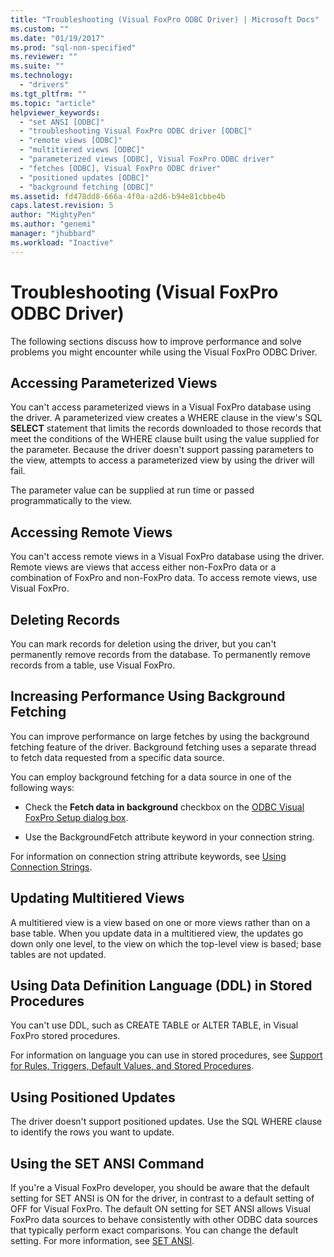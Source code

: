 ```yaml
---
title: "Troubleshooting (Visual FoxPro ODBC Driver) | Microsoft Docs"
ms.custom: ""
ms.date: "01/19/2017"
ms.prod: "sql-non-specified"
ms.reviewer: ""
ms.suite: ""
ms.technology: 
  - "drivers"
ms.tgt_pltfrm: ""
ms.topic: "article"
helpviewer_keywords: 
  - "set ANSI [ODBC]"
  - "troubleshooting Visual FoxPro ODBC driver [ODBC]"
  - "remote views [ODBC]"
  - "multitiered views [ODBC]"
  - "parameterized views [ODBC], Visual FoxPro ODBC driver"
  - "fetches [ODBC], Visual FoxPro ODBC driver"
  - "positioned updates [ODBC]"
  - "background fetching [ODBC]"
ms.assetid: fd478dd8-666a-4f0a-a2d6-b94e81cbbe4b
caps.latest.revision: 5
author: "MightyPen"
ms.author: "genemi"
manager: "jhubbard"
ms.workload: "Inactive"
---
```

# Troubleshooting (Visual FoxPro ODBC Driver)
The following sections discuss how to improve performance and solve problems you might encounter while using the Visual FoxPro ODBC Driver.  
  
## Accessing Parameterized Views  
 You can't access parameterized views in a Visual FoxPro database using the driver. A parameterized view creates a WHERE clause in the view's SQL **SELECT** statement that limits the records downloaded to those records that meet the conditions of the WHERE clause built using the value supplied for the parameter. Because the driver doesn't support passing parameters to the view, attempts to access a parameterized view by using the driver will fail.  
  
 The parameter value can be supplied at run time or passed programmatically to the view.  
  
## Accessing Remote Views  
 You can't access remote views in a Visual FoxPro database using the driver. Remote views are views that access either non-FoxPro data or a combination of FoxPro and non-FoxPro data. To access remote views, use Visual FoxPro.  
  
## Deleting Records  
 You can mark records for deletion using the driver, but you can't permanently remove records from the database. To permanently remove records from a table, use Visual FoxPro.  
  
## Increasing Performance Using Background Fetching  
 You can improve performance on large fetches by using the background fetching feature of the driver. Background fetching uses a separate thread to fetch data requested from a specific data source.  
  
 You can employ background fetching for a data source in one of the following ways:  
  
-   Check the **Fetch data in background** checkbox on the [ODBC Visual FoxPro Setup dialog box](../../odbc/microsoft/odbc-visual-foxpro-setup-dialog-box.md).  
  
-   Use the BackgroundFetch attribute keyword in your connection string.  
  
 For information on connection string attribute keywords, see [Using Connection Strings](../../odbc/microsoft/using-connection-strings.md).  
  
## Updating Multitiered Views  
 A multitiered view is a view based on one or more views rather than on a base table. When you update data in a multitiered view, the updates go down only one level, to the view on which the top-level view is based; base tables are not updated.  
  
## Using Data Definition Language (DDL) in Stored Procedures  
 You can't use DDL, such as CREATE TABLE or ALTER TABLE, in Visual FoxPro stored procedures.  
  
 For information on language you can use in stored procedures, see [Support for Rules, Triggers, Default Values, and Stored Procedures](../../odbc/microsoft/support-rules-triggers-defaults-stored-procedures-visual-foxpro-odbc-driver.md).  
  
## Using Positioned Updates  
 The driver doesn't support positioned updates. Use the SQL WHERE clause to identify the rows you want to update.  
  
## Using the SET ANSI Command  
 If you're a Visual FoxPro developer, you should be aware that the default setting for SET ANSI is ON for the driver, in contrast to a default setting of OFF for Visual FoxPro. The default ON setting for SET ANSI allows Visual FoxPro data sources to behave consistently with other ODBC data sources that typically perform exact comparisons. You can change the default setting. For more information, see [SET ANSI](../../odbc/microsoft/set-ansi-command.md).
